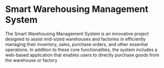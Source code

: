 # Smart Warehousing Management System

The Smart Warehousing Management System is an innovative project designed to assist mid-sized warehouses and factories in efficiently managing their inventory, sales, purchase orders, and other essential operations. In addition to these core functionalities, the system includes a web-based application that enables users to directly purchase goods from the warehouse or factory
